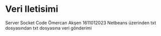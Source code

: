 # Veri Iletisimi
Server Socket Code
Ömercan Akşen 1611012023
Netbeans üzerinden txt dosyasından txt dosyasına veri gönderimi
